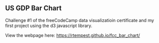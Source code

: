 <h2>US GDP Bar Chart</h3>
Challenge #1 of the freeCodeCamp data visualizatioin certificate and my first project using the d3 javascript library.

View the webpage here: https://rtempest.github.io/fcc_bar_chart/
